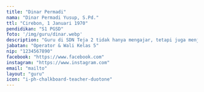 ```yaml
---
title: "Dinar Permadi"
nama: "Dinar Permadi Yusup, S.Pd."
ttl: "Cirebon, 1 Januari 1970"
pendidikan: "S1 PGSD"
foto: '/img/guru/dinar.webp'
description: "Guru di SDN Teja 2 tidak hanya mengajar, tetapi juga menjadi pemandu dalam perjalanan penemuan ilmu."
jabatan: "Operator & Wali Kelas 5"
nip: "1234567890"
facebook: "https://www.facebook.com"
instagram: "https://www.instagram.com"
email: "mailto"
layout: "guru"
icon: "i-ph-chalkboard-teacher-duotone"
---
```

